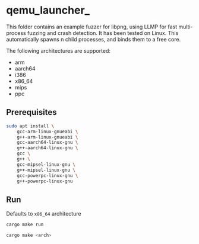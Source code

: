 # qemu_launcher_

This folder contains an example fuzzer for libpng, using LLMP for fast multi-process fuzzing and crash detection. It has been tested on Linux.
This automatically spawns n child processes, and binds them to a free core.

The following architectures are supported:
* arm
* aarch64
* i386
* x86_64
* mips
* ppc

## Prerequisites
```bash
sudo apt install \
    gcc-arm-linux-gnueabi \
    g++-arm-linux-gnueabi \
    gcc-aarch64-linux-gnu \
    g++-aarch64-linux-gnu \
    gcc \
    g++ \
    gcc-mipsel-linux-gnu \
    g++-mipsel-linux-gnu \
    gcc-powerpc-linux-gnu \
    g++-powerpc-linux-gnu
```

## Run

Defaults to `x86_64` architecture
```bash
cargo make run
```

```bash
cargo make <arch>
```
